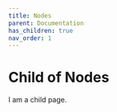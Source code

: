 ```yaml
---
title: Nodes
parent: Documentation
has_children: true
nav_order: 1
---
```


# Child of Nodes

I am a child page.
